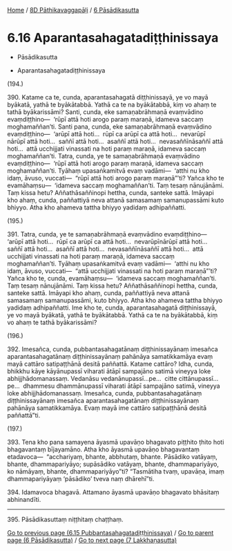 
[Home](/) / [8D Pāthikavaggapāḷi](...md) / [6 Pāsādikasutta](../8D/6.md)

# 6.16 Aparantasahagatadiṭṭhinissaya

* Pāsādikasutta

* Aparantasahagatadiṭṭhinissaya

(194.)

390\. Katame ca te, cunda, aparantasahagatā diṭṭhinissayā, ye vo mayā byākatā, yathā te byākātabbā. Yathā ca te na byākātabbā, kiṃ vo ahaṃ te tathā byākarissāmi? Santi, cunda, eke samaṇabrāhmaṇā evaṃvādino evaṃdiṭṭhino—  ‘rūpī attā hoti arogo paraṃ maraṇā, idameva saccaṃ moghamaññan’ti. Santi pana, cunda, eke samaṇabrāhmaṇā evaṃvādino evaṃdiṭṭhino—  ‘arūpī attā hoti…  rūpī ca arūpī ca attā hoti…  nevarūpī nārūpī attā hoti…  saññī attā hoti…  asaññī attā hoti…  nevasaññīnāsaññī attā hoti…  attā ucchijjati vinassati na hoti paraṃ maraṇā, idameva saccaṃ moghamaññan’ti. Tatra, cunda, ye te samaṇabrāhmaṇā evaṃvādino evaṃdiṭṭhino—  ‘rūpī attā hoti arogo paraṃ maraṇā, idameva saccaṃ moghamaññan’ti. Tyāhaṃ upasaṅkamitvā evaṃ vadāmi—  ‘atthi nu kho idaṃ, āvuso, vuccati—  “rūpī attā hoti arogo paraṃ maraṇā”’ti? Yañca kho te evamāhaṃsu—  ‘idameva saccaṃ moghamaññan’ti. Taṃ tesaṃ nānujānāmi. Taṃ kissa hetu? Aññathāsaññinopi hettha, cunda, santeke sattā. Imāyapi kho ahaṃ, cunda, paññattiyā neva attanā samasamaṃ samanupassāmi kuto bhiyyo. Atha kho ahameva tattha bhiyyo yadidaṃ adhipaññatti.

(195.)

391\. Tatra, cunda, ye te samaṇabrāhmaṇā evaṃvādino evaṃdiṭṭhino—  ‘arūpī attā hoti…  rūpī ca arūpī ca attā hoti…  nevarūpīnārūpī attā hoti…  saññī attā hoti…  asaññī attā hoti…  nevasaññīnāsaññī attā hoti…  attā ucchijjati vinassati na hoti paraṃ maraṇā, idameva saccaṃ moghamaññan’ti. Tyāhaṃ upasaṅkamitvā evaṃ vadāmi—  ‘atthi nu kho idaṃ, āvuso, vuccati—  “attā ucchijjati vinassati na hoti paraṃ maraṇā”’ti? Yañca kho te, cunda, evamāhaṃsu—  ‘idameva saccaṃ moghamaññan’ti. Taṃ tesaṃ nānujānāmi. Taṃ kissa hetu? Aññathāsaññinopi hettha, cunda, santeke sattā. Imāyapi kho ahaṃ, cunda, paññattiyā neva attanā samasamaṃ samanupassāmi, kuto bhiyyo. Atha kho ahameva tattha bhiyyo yadidaṃ adhipaññatti. Ime kho te, cunda, aparantasahagatā diṭṭhinissayā, ye vo mayā byākatā, yathā te byākātabbā. Yathā ca te na byākātabbā, kiṃ vo ahaṃ te tathā byākarissāmi?

(196.)

392\. Imesañca, cunda, pubbantasahagatānaṃ diṭṭhinissayānaṃ imesañca aparantasahagatānaṃ diṭṭhinissayānaṃ pahānāya samatikkamāya evaṃ mayā cattāro satipaṭṭhānā desitā paññattā. Katame cattāro? Idha, cunda, bhikkhu kāye kāyānupassī viharati ātāpī sampajāno satimā vineyya loke abhijjhādomanassaṃ. Vedanāsu vedanānupassī…pe…  citte cittānupassī…pe…  dhammesu dhammānupassī viharati ātāpī sampajāno satimā, vineyya loke abhijjhādomanassaṃ. Imesañca, cunda, pubbantasahagatānaṃ diṭṭhinissayānaṃ imesañca aparantasahagatānaṃ diṭṭhinissayānaṃ pahānāya samatikkamāya. Evaṃ mayā ime cattāro satipaṭṭhānā desitā paññattā”ti.

(197.)

393\. Tena kho pana samayena āyasmā upavāṇo bhagavato piṭṭhito ṭhito hoti bhagavantaṃ bījayamāno. Atha kho āyasmā upavāṇo bhagavantaṃ etadavoca—  “acchariyaṃ, bhante, abbhutaṃ, bhante. Pāsādiko vatāyaṃ, bhante, dhammapariyāyo; supāsādiko vatāyaṃ, bhante, dhammapariyāyo, ko nāmāyaṃ, bhante, dhammapariyāyo”ti? “Tasmātiha tvaṃ, upavāṇa, imaṃ dhammapariyāyaṃ ‘pāsādiko’ tveva naṃ dhārehī”ti.

394\. Idamavoca bhagavā. Attamano āyasmā upavāṇo bhagavato bhāsitaṃ abhinandīti.

---

395\. Pāsādikasuttaṃ niṭṭhitaṃ chaṭṭhaṃ.



[Go to previous page (6.15 Pubbantasahagatadiṭṭhinissaya)](6.15.md) / [Go to parent page (6 Pāsādikasutta)](../8D/6.md) / [Go to next page (7 Lakkhaṇasutta)](../7.md)


